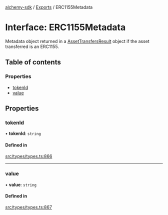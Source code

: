 [alchemy-sdk](../README.md) / [Exports](../modules.md) / ERC1155Metadata

# Interface: ERC1155Metadata

Metadata object returned in a [AssetTransfersResult](AssetTransfersResult.md) object if the asset
transferred is an ERC1155.

## Table of contents

### Properties

- [tokenId](ERC1155Metadata.md#tokenid)
- [value](ERC1155Metadata.md#value)

## Properties

### tokenId

• **tokenId**: `string`

#### Defined in

[src/types/types.ts:866](https://github.com/alchemyplatform/alchemy-sdk-js/blob/3091a11/src/types/types.ts#L866)

___

### value

• **value**: `string`

#### Defined in

[src/types/types.ts:867](https://github.com/alchemyplatform/alchemy-sdk-js/blob/3091a11/src/types/types.ts#L867)
